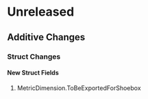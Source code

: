 # Unreleased

## Additive Changes

### Struct Changes

#### New Struct Fields

1. MetricDimension.ToBeExportedForShoebox

